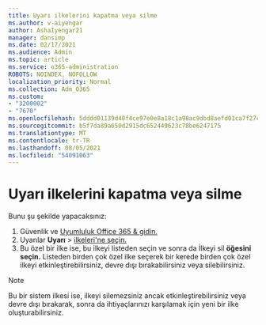 ```yaml
---
title: Uyarı ilkelerini kapatma veya silme
ms.author: v-aiyengar
author: AshaIyengar21
manager: dansimp
ms.date: 02/17/2021
ms.audience: Admin
ms.topic: article
ms.service: o365-administration
ROBOTS: NOINDEX, NOFOLLOW
localization_priority: Normal
ms.collection: Adm_O365
ms.custom:
- "3200002"
- "7670"
ms.openlocfilehash: 5dddd01139d40f4ce97e0e8a18c1a98ac9dbd8aefd01ca7f27c9b30eb532701a
ms.sourcegitcommit: b5f7da89a650d2915dc652449623c78be6247175
ms.translationtype: MT
ms.contentlocale: tr-TR
ms.lasthandoff: 08/05/2021
ms.locfileid: "54091063"
---
```

# <a name="turn-off-or-delete-alert-policies"></a>Uyarı ilkelerini kapatma veya silme

Bunu şu şekilde yapacaksınız:

1. Güvenlik ve [Uyumluluk Office 365 & gidin.](https://go.microsoft.com/fwlink/p/?linkid=2077143)
1. Uyarılar **Uyarı**  >  [ilkeleri'ne seçin.](https://go.microsoft.com/fwlink/?linkid=2103208)
1. Bu özel bir ilke ise, bu ilkeyi listeden seçin ve sonra da İlkeyi sil **öğesini seçin.** Listeden birden çok özel ilke seçerek bir kerede birden çok özel ilkeyi etkinleştirebilirsiniz, devre dışı bırakabilirsiniz veya silebilirsiniz.

> [!NOTE]
> Bu bir sistem ilkesi ise, ilkeyi silemezsiniz ancak etkinleştirebilirsiniz veya devre dışı bırakarak, sonra da ihtiyaçlarınızı karşılamak için yeni bir ilke oluşturabilirsiniz.
